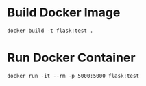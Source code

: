 # Build Docker Image
```
docker build -t flask:test .
```

# Run Docker Container
```
docker run -it --rm -p 5000:5000 flask:test
```